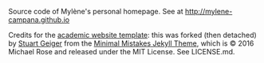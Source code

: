 Source code of Mylène's personal homepage. See at http://mylene-campana.github.io

Credits for the [academic website template](https://github.com/academicpages/academicpages.github.io): this was forked (then detached) by [Stuart Geiger](https://github.com/staeiou) from the [Minimal Mistakes Jekyll Theme](https://mmistakes.github.io/minimal-mistakes/), which is © 2016 Michael Rose and released under the MIT License. See LICENSE.md.
